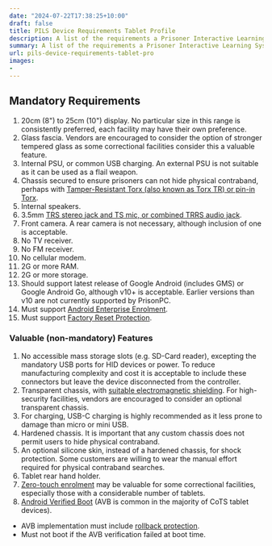 ```yaml
---
date: "2024-07-22T17:38:25+10:00"
draft: false
title: PILS Device Requirements Tablet Profile
description: A list of the requirements a Prisoner Interactive Learning System (PILS) hand-held tablet is required to meet
summary: A list of the requirements a Prisoner Interactive Learning System (PILS) hand-held tablet is required to meet
url: pils-device-requirements-tablet-pro
images:
-
---
```


## Mandatory Requirements

1. 20cm (8") to 25cm (10") display. No particular size in this range is consistently preferred, each facility may have their own preference.
2. Glass fascia. Vendors are encouraged to consider the option of stronger tempered glass as some correctional facilities consider this a valuable feature.
3. Internal PSU, or common USB charging. An external PSU is not suitable as it can be used as a flail weapon.
4. Chassis secured to ensure prisoners can not hide physical contraband, perhaps with [Tamper-Resistant Torx (also known as Torx TR) or pin-in Torx](https://en.wikipedia.org/wiki/Torx).
5. Internal speakers.
6. 3.5mm [TRS stereo jack and TS mic, or combined TRRS audio jack](https://en.wikipedia.org/wiki/Phone_connector_(audio)).
7. Front camera. A rear camera is not necessary, although inclusion of one is acceptable.
8. No TV receiver.
9. No FM receiver.
10. No cellular modem.
11. 2G or more RAM.
12. 2G or more storage.
13. Should support latest release of Google Android (includes GMS) or Google Android Go, although v10+ is acceptable. Earlier versions than v10 are not currently supported by PrisonPC.
14. Must support [Android Enterprise Enrolment](https://www.android.com/intl/en_au/enterprise/enrollment/).
15. Must support [Factory Reset Protection](https://www.samsung.com/nz/support/mobile-devices/what-is-google-frp/).

### Valuable (non-mandatory) Features

1. No accessible mass storage slots (e.g. SD-Card reader), excepting the mandatory USB ports for HID devices or power. To reduce manufacturing complexity and cost it is acceptable to include these connectors but leave the device disconnected from the controller.
2. Transparent chassis, with [suitable electromagnetic shielding](https://en.wikipedia.org/wiki/Electromagnetic_compatibility). For high-security facilities, vendors are encouraged to consider an optional transparent chassis.
3. For charging, USB-C charging is highly recommended as it less prone to damage than micro or mini USB.
4. Hardened chassis. It is important that any custom chassis does not permit users to hide physical contraband.
5. An optional silicone skin, instead of a hardened chassis, for shock protection. Some customers are willing to wear the manual effort required for physical contraband searches.
6. Tablet rear hand holder.
7. [Zero-touch enrolment](https://support.google.com/work/android/answer/7514005?hl=en) may be valuable for some correctional facilities, especially those with a considerable number of tablets.
8. [Android Verified Boot](https://source.android.com/security/verifiedboot) (AVB is common in the majority of CoTS tablet devices).

- AVB implementation must include [rollback protection](https://source.android.com/security/verifiedboot/verified-boot#rollback-protection).
- Must not boot if the AVB verification failed at boot time.
